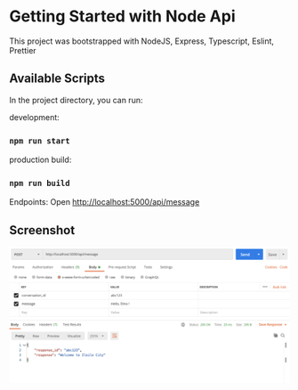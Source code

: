# Getting Started with Node Api

This project was bootstrapped with NodeJS, Express, Typescript, Eslint, Prettier

## Available Scripts

In the project directory, you can run:

development:

### `npm run start`

production build:

### `npm run build`

Endpoints:
Open [http://localhost:5000/api/message](http://localhost:5000/api/message)

## Screenshot

![CHEESE!](screenshots.png)
